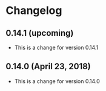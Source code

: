 # Changelog


## 0.14.1 (upcoming)

* This is a change for version 0.14.1

## 0.14.0 (April 23, 2018)

* This is a change for version 0.14.0

